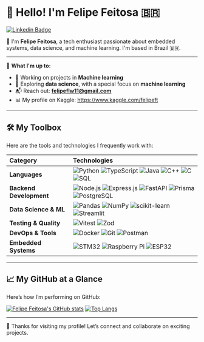 # 👋 Hello! I'm Felipe Feitosa 🇧🇷

[![Linkedin Badge](https://img.shields.io/badge/-LinkedIn-blue?style=for-the-badge&logo=Linkedin&logoColor=white&link=https://www.linkedin.com/in/felipe-feitosa-teixeira-7894a020a/)](https://www.linkedin.com/in/felipe-feitosa-teixeira-7894a020a/)

💁 I'm **Felipe Feitosa**, a tech enthusiast passionate about embedded systems, data science, and machine learning. I'm based in Brazil 🇧🇷.

---

🔧 **What I'm up to:**  
- 🚀 Working on projects in **Machine learning**  
- 🤖 Exploring **data science**, with a special focus on **machine learning**  
- 📬 Reach out: **felipeflw11@gmail.com**
- 📊 My profile on Kaggle: https://www.kaggle.com/felipeft

---

## 🛠️ My Toolbox
Here are the tools and technologies I frequently work with:

| **Category** | **Technologies** |
| :--- | :--- |
| **Languages** | ![Python](https://img.shields.io/badge/python-3670A0?style=for-the-badge&logo=python&logoColor=ffdd54) ![TypeScript](https://img.shields.io/badge/typescript-%23007ACC.svg?style=for-the-badge&logo=typescript&logoColor=white) ![Java](https://img.shields.io/badge/Java-ED8B00?style=for-the-badge&logo=openjdk&logoColor=white) ![C++](https://img.shields.io/badge/c++-%2300599C.svg?style=for-the-badge&logo=c%2B%2B&logoColor=white) ![C](https://img.shields.io/badge/c-%2300599C.svg?style=for-the-badge&logo=c&logoColor=white) ![SQL](https://img.shields.io/badge/sql-%2300599C.svg?style=for-the-badge&logo=postgresql&logoColor=white) |
| **Backend Development** | ![Node.js](https://img.shields.io/badge/node.js-339933?style=for-the-badge&logo=nodedotjs&logoColor=white) ![Express.js](https://img.shields.io/badge/express.js-%23404d59.svg?style=for-the-badge&logo=express&logoColor=%2361DAFB) ![FastAPI](https://img.shields.io/badge/FastAPI-005571?style=for-the-badge&logo=fastapi) ![Prisma](https://img.shields.io/badge/Prisma-3982CE?style=for-the-badge&logo=Prisma&logoColor=white) ![PostgreSQL](https://img.shields.io/badge/postgresql-4169e1?style=for-the-badge&logo=postgresql&logoColor=white) |
| **Data Science & ML** | ![Pandas](https://img.shields.io/badge/pandas-%23150458.svg?style=for-the-badge&logo=pandas&logoColor=white) ![NumPy](https://img.shields.io/badge/numpy-%23013243.svg?style=for-the-badge&logo=numpy&logoColor=white) ![scikit-learn](https://img.shields.io/badge/scikit--learn-%23F7931E.svg?style=for-the-badge&logo=scikit-learn&logoColor=white) ![Streamlit](https://img.shields.io/badge/Streamlit-FF4B4B?style=for-the-badge&logo=Streamlit&logoColor=white) |
| **Testing & Quality** | ![Vitest](https://img.shields.io/badge/vitest-%236E9F18.svg?style=for-the-badge&logo=vitest&logoColor=white) ![Zod](https://img.shields.io/badge/Zod-3E67B1?style=for-the-badge&logo=zod&logoColor=white) |
| **DevOps & Tools** | ![Docker](https://img.shields.io/badge/docker-%230db7ed.svg?style=for-the-badge&logo=docker&logoColor=white) ![Git](https://img.shields.io/badge/git-%23F05033.svg?style=for-the-badge&logo=git&logoColor=white) ![Postman](https://img.shields.io/badge/Postman-FF6C37?style=for-the-badge&logo=Postman&logoColor=white) |
| **Embedded Systems** | ![STM32](https://img.shields.io/badge/STM32-03234B?style=for-the-badge&logo=STMicroelectronics&logoColor=white) ![Raspberry Pi](https://img.shields.io/badge/Raspberry%20Pi-A22846?style=for-the-badge&logo=Raspberry%20Pi&logoColor=white) ![ESP32](https://img.shields.io/badge/ESP32-E7332A?style=for-the-badge&logo=espressif&logoColor=white) |

---

## 📈 My GitHub at a Glance
Here’s how I’m performing on GitHub:

[![Felipe Feitosa's GitHub stats](https://github-readme-stats.vercel.app/api?username=felipeft&hide_title=true&hide_border=true&show_icons=true&theme=tokyonight&include_all_commits=true&count_private=true)](https://github.com/felipeft)
[![Top Langs](https://github-readme-stats.vercel.app/api/top-langs?username=felipeft&layout=compact&theme=tokyonight&hide_border=true&langs_count=6)](https://github.com/felipeft)

---

🎉 Thanks for visiting my profile! Let’s connect and collaborate on exciting projects.

